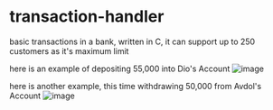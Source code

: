 # transaction-handler
basic transactions in a bank, written in C, it can support up to 250 customers as it's maximum limit

here is an example of depositing 55,000 into Dio's Account
![image](https://github.com/amndni/transaction-handler/assets/140674262/6104f23a-ed45-4e3d-a985-2d17c9b2b00c)

here is another example, this time withdrawing 50,000 from Avdol's Account
![image](https://github.com/amndni/transaction-handler/assets/140674262/afb5ebac-7f20-42e5-b77e-8e9eba24f397)
